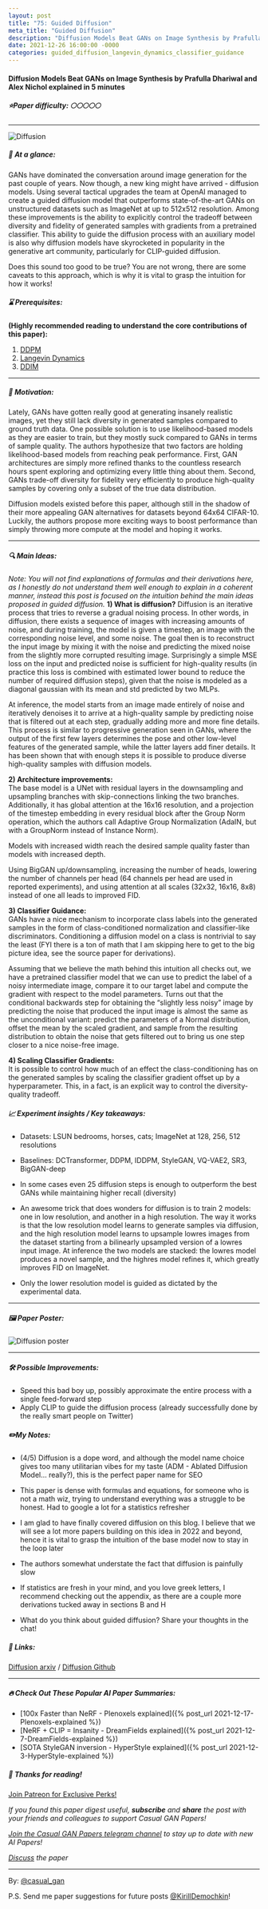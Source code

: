 ```yaml
---
layout: post
title: "75: Guided Diffusion"
meta_title: "Guided Diffusion"
description: "Diffusion Models Beat GANs on Image Synthesis by Prafulla Dhariwal and Alex Nichol explained in 5 minutes"
date: 2021-12-26 16:00:00 -0000
categories: guided_diffusion_langevin_dynamics_classifier_guidance
---
```


#### Diffusion Models Beat GANs on Image Synthesis by Prafulla Dhariwal and Alex Nichol explained in 5 minutes

##### ⭐️Paper difficulty: 🌕🌕🌕🌕🌕

***

![Diffusion](/assets/images/diffusion_teaser.png "Diffusion Teaser")

##### 🎯 At a glance:

GANs have dominated the conversation around image generation for the past couple of years. Now though, a new king might have arrived - diffusion models. Using several tactical upgrades the team at OpenAI managed to create a guided diffusion model that outperforms state-of-the-art GANs on unstructured datasets such as ImageNet at up to 512x512 resolution. Among these improvements is the ability to explicitly control the tradeoff between diversity and fidelity of generated samples with gradients from a pretrained classifier. This ability to guide the diffusion process with an auxiliary model is also why diffusion models have skyrocketed in popularity in the generative art community, particularly for CLIP-guided diffusion.

Does this sound too good to be true? You are not wrong, there are some caveats to this approach, which is why it is vital to grasp the intuition for how it works!

##### ⌛️ Prerequisites:

**(Highly recommended reading to understand the core contributions of this paper):**
1) [DDPM](https://arxiv.org/abs/2006.11239)  
2) [Langevin Dynamics](https://en.wikipedia.org/wiki/Langevin_dynamics)  
3) [DDIM](https://arxiv.org/abs/2010.02502)

***

##### 🚀 Motivation:

Lately, GANs have gotten really good at generating insanely realistic images, yet they still lack diversity in generated samples compared to ground truth data. One possible solution is to use likelihood-based models as they are easier to train, but they mostly suck compared to GANs in terms of sample quality. The authors hypothesize that two factors are holding likelihood-based models from reaching peak performance. First, GAN architectures are simply more refined thanks to the countless research hours spent exploring and optimizing every little thing about them. Second, GANs trade-off diversity for fidelity very efficiently to produce high-quality samples by covering only a subset of the true data distribution.

Diffusion models existed before this paper, although still in the shadow of their more appealing GAN alternatives for datasets beyond 64x64 CIFAR-10. Luckily, the authors propose more exciting ways to boost performance than simply throwing more compute at the model and hoping it works.

***

##### 🔍 Main Ideas:

_Note: You will not find explanations of formulas and their derivations here, as I honestly do not understand them well enough to explain in a coherent manner, instead this post is focused on the intuition behind the main ideas proposed in guided diffusion._
**1) What is diffusion?**
Diffusion is an iterative process that tries to reverse a gradual noising process. In other words, in diffusion, there exists a sequence of images with increasing amounts of noise, and during training, the model is given a timestep, an image with the corresponding noise level, and some noise. The goal then is to reconstruct the input image by mixing it with the noise and predicting the mixed noise from the slightly more corrupted resulting image. Surprisingly a simple MSE loss on the input and predicted noise is sufficient for high-quality results (in practice this loss is combined with estimated lower bound to reduce the number of required diffusion steps), given that the noise is modeled as a diagonal gaussian with its mean and std predicted by two MLPs.

At inference, the model starts from an image made entirely of noise and iteratively denoises it to arrive at a high-quality sample by predicting noise that is filtered out at each step, gradually adding more and more fine details. This process is similar to progressive generation seen in GANs, where the output of the first few layers determines the pose and other low-level features of the generated sample, while the latter layers add finer details. It has been shown that with enough steps it is possible to produce diverse high-quality samples with diffusion models.

**2) Architecture improvements:**  
The base model is a UNet with residual layers in the downsampling and upsampling branches with skip-connections linking the two branches. Additionally, it has global attention at the 16x16 resolution, and a projection of the timestep embedding in every residual block after the Group Norm operation, which the authors call Adaptive Group Normalization (AdaIN, but with a GroupNorm instead of Instance Norm).

Models with increased width reach the desired sample quality faster than models with increased depth.

Using BigGAN up/downsampling, increasing the number of heads, lowering the number of channels per head (64 channels per head are used in reported experiments), and using attention at all scales (32x32, 16x16, 8x8) instead of one all leads to improved FID.

**3) Classifier Guidance:**  
GANs have a nice mechanism to incorporate class labels into the generated samples in the form of class-conditioned normalization and classifier-like discriminators. Conditioning a diffusion model on a class is nontrivial to say the least (FYI there is a ton of math that I am skipping here to get to the big picture idea, see the source paper for derivations).

Assuming that we believe the math behind this intuition all checks out, we have a pretrained classifier model that we can use to predict the label of a noisy intermediate image, compare it to our target label and compute the gradient with respect to the model parameters. Turns out that the conditional backwards step for obtaining the “slightly less noisy” image by predicting the noise that produced the input image is almost the same as the unconditional variant: predict the parameters of a Normal distribution, offset the mean by the scaled gradient, and sample from the resulting distribution to obtain the noise that gets filtered out to bring us one step closer to a nice noise-free image.

**4) Scaling Classifier Gradients:**  
It is possible to control how much of an effect the class-conditioning has on the generated samples by scaling the classifier gradient offset up by a hyperparameter. This, in a fact, is an explicit way to control the diversity-quality tradeoff.

##### 📈 Experiment insights / Key takeaways:

- Datasets: LSUN bedrooms, horses, cats; ImageNet at 128, 256, 512 resolutions  
- Baselines: DCTransformer, DDPM, IDDPM, StyleGAN, VQ-VAE2, SR3, BigGAN-deep  
- In some cases even 25 diffusion steps is enough to outperform the best GANs while maintaining higher recall (diversity)  

- An awesome trick that does wonders for diffusion is to train 2 models: one in low resolution, and another in a high resolution. The way it works is that the low resolution model learns to generate samples via diffusion, and the high resolution model learns to upsample lowres images from the dataset starting from a bilinearly upsampled version of a lowres input image. At inference the two models are stacked: the lowres model produces a novel sample, and the highres model refines it, which greatly improves FID on ImageNet.  
- Only the lower resolution model is guided as dictated by the experimental data.  

***

##### 🖼️ Paper Poster:

![Diffusion poster](/assets/images/diffusion.jpg "Diffusion Poster")

***

##### 🛠 Possible Improvements:

- Speed this bad boy up, possibly approximate the entire process with a single feed-forward step  
- Apply CLIP to guide the diffusion process (already successfully done by the really smart people on Twitter)  

##### ✏️My Notes:

- (4/5) Diffusion is a dope word, and although the model name choice gives too many utilitarian vibes for my taste (ADM - Ablated Diffusion Model… really?), this is the perfect paper name for SEO  
- This paper is dense with formulas and equations, for someone who is not a math wiz, trying to understand everything was a struggle to be honest. Had to google a lot for a statistics refresher  

- I am glad to have finally covered diffusion on this blog. I believe that we will see a lot more papers building on this idea in 2022 and beyond, hence it is vital to grasp the intuition of the base model now to stay in the loop later  
- The authors somewhat understate the fact that diffusion is painfully slow  
- If statistics are fresh in your mind, and you love greek letters, I recommend checking out the appendix, as there are a couple more derivations tucked away in sections B and H  

- What do you think about guided diffusion? Share your thoughts in the chat!

##### 🔗 Links:
[Diffusion arxiv](https://arxiv.org/pdf/2105.05233.pdf) / [Diffusion Github](https://github.com/openai/guided-diffusion)

***

##### 🔥 Check Out These Popular AI Paper Summaries:  
- [100x Faster than NeRF - Plenoxels explained]({% post_url 2021-12-17-Plenoxels-explained %})  
- [NeRF + CLIP = Insanity - DreamFields explained]({% post_url 2021-12-7-DreamFields-explained %})  
- [SOTA StyleGAN inversion - HyperStyle explained]({% post_url 2021-12-3-HyperStyle-explained %})  

##### 👋 Thanks for reading!
<a href="https://www.patreon.com/bePatron?u=53448948" data-patreon-widget-type="become-patron-button">Join Patreon for Exclusive Perks!</a><script async src="https://c6.patreon.com/becomePatronButton.bundle.js"></script>

*If you found this paper digest useful, **subscribe** and **share** the post with your friends and colleagues to support Casual GAN Papers!*

*[Join the Casual GAN Papers telegram channel](https://t.me/joinchat/KeutnzlvetRkZGZi) to stay up to date with new AI Papers!*

*[Discuss](https://t.me/casual_gans_chat) the paper*

***

By: [@casual_gan](https://t.me/joinchat/KeutnzlvetRkZGZi)

P.S. Send me paper suggestions for future posts
[@KirillDemochkin](mailto:kdemochkin@gmail.com)!
